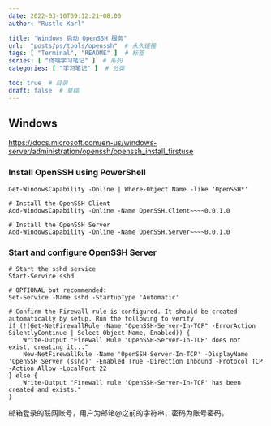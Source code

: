 ```yaml
---
date: 2022-03-10T09:12:21+08:00
author: "Rustle Karl"

title: "Windows 启动 OpenSSH 服务"
url:  "posts/ps/tools/openssh"  # 永久链接
tags: [ "Terminal", "README" ]  # 标签
series: [ "终端学习笔记" ]  # 系列
categories: [ "学习笔记" ]  # 分类

toc: true  # 目录
draft: false  # 草稿
---
```


## Windows

https://docs.microsoft.com/en-us/windows-server/administration/openssh/openssh_install_firstuse

### Install OpenSSH using PowerShell

```shell
Get-WindowsCapability -Online | Where-Object Name -like 'OpenSSH*'
```

```shell
# Install the OpenSSH Client
Add-WindowsCapability -Online -Name OpenSSH.Client~~~~0.0.1.0

# Install the OpenSSH Server
Add-WindowsCapability -Online -Name OpenSSH.Server~~~~0.0.1.0
```

### Start and configure OpenSSH Server

```shell
# Start the sshd service
Start-Service sshd

# OPTIONAL but recommended:
Set-Service -Name sshd -StartupType 'Automatic'

# Confirm the Firewall rule is configured. It should be created automatically by setup. Run the following to verify
if (!(Get-NetFirewallRule -Name "OpenSSH-Server-In-TCP" -ErrorAction SilentlyContinue | Select-Object Name, Enabled)) {
    Write-Output "Firewall Rule 'OpenSSH-Server-In-TCP' does not exist, creating it..."
    New-NetFirewallRule -Name 'OpenSSH-Server-In-TCP' -DisplayName 'OpenSSH Server (sshd)' -Enabled True -Direction Inbound -Protocol TCP -Action Allow -LocalPort 22
} else {
    Write-Output "Firewall rule 'OpenSSH-Server-In-TCP' has been created and exists."
}
```
邮箱登录的联网账号，用户为邮箱@之前的字符串，密码为账号密码。
